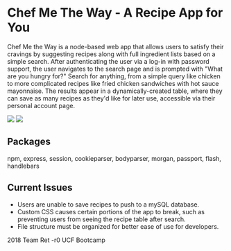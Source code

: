 # Chef Me The Way - A Recipe App for You

Chef Me the Way is a node-based web app that allows users to satisfy their cravings by suggesting recipes along with full ingredient lists based on a simple search. After authenticating the user via a log-in with password support, the user navigates to the search page and is prompted with "What are you hungry for?" Search for anything, from a simple query like chicken to more complicated recipes like fried chicken sandwiches with hot sauce mayonnaise. The results appear in a dynamically-created table, where they can save as many recipes as they'd like for later use, accessible via their personal account page.

<img src = "https://i.imgur.com/Lu0JWzK.jpg">

<img src = "https://i.imgur.com/jc8zcQk.png">

## Packages 

npm, express, session, cookieparser, bodyparser, morgan, passport, flash, handlebars

## Current Issues

* Users are unable to save recipes to push to a mySQL database.
* Custom CSS causes certain portions of the app to break, such as preventing users from seeing the recipe table after search.
* File structure must be organized for better ease of use for developers.

2018 Team Ret -r0 UCF Bootcamp
